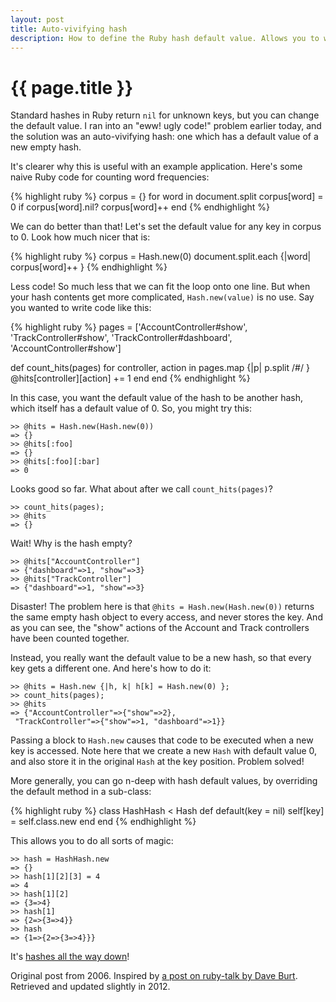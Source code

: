 ```yaml
---
layout: post
title: Auto-vivifying hash
description: How to define the Ruby hash default value. Allows you to write cleaner, more confident Ruby code. Ideal when working with unstructured data.
---
```


# {{ page.title }}

Standard hashes in Ruby return `nil` for unknown keys, but you can change the default value. I ran into an "eww! ugly code!" problem earlier today, and the solution was an auto-vivifying hash: one which has a default value of a new empty hash.

It's clearer why this is useful with an example application. Here's some naive Ruby code for counting word frequencies:

{% highlight ruby %}
corpus = {}
for word in document.split
  corpus[word] = 0 if corpus[word].nil?
  corpus[word]++
end
{% endhighlight %}

We can do better than that! Let's set the default value for any key in corpus to 0. Look how much nicer that is:

{% highlight ruby %}
corpus = Hash.new(0)
document.split.each {|word| corpus[word]++ }
{% endhighlight %}

Less code! So much less that we can fit the loop onto one line. But when your hash contents get more complicated, `Hash.new(value)` is no use. Say you wanted to write code like this:

{% highlight ruby %}
pages = ['AccountController#show',
         'TrackController#show',
         'TrackController#dashboard',
         'AccountController#show']

def count_hits(pages)
  for controller, action in pages.map {|p| p.split /#/ }
    @hits[controller][action] += 1
  end
end
{% endhighlight %}

In this case, you want the default value of the hash to be another hash, which itself has a default value of 0. So, you might try this:

    >> @hits = Hash.new(Hash.new(0))
    => {}
    >> @hits[:foo]
    => {}
    >> @hits[:foo][:bar]
    => 0

Looks good so far. What about after we call `count_hits(pages)`?

    >> count_hits(pages);
    >> @hits
    => {}

Wait! Why is the hash empty?

    >> @hits["AccountController"]
    => {"dashboard"=>1, "show"=>3}
    >> @hits["TrackController"]
    => {"dashboard"=>1, "show"=>3}

Disaster! The problem here is that `@hits = Hash.new(Hash.new(0))` returns the same empty hash object to every access, and never stores the key. And as you can see, the "show" actions of the Account and Track controllers have been counted together.

Instead, you really want the default value to be a new hash, so that every key gets a different one. And here's how to do it:

    >> @hits = Hash.new {|h, k| h[k] = Hash.new(0) };
    >> count_hits(pages);
    >> @hits
    => {"AccountController"=>{"show"=>2},
     "TrackController"=>{"show"=>1, "dashboard"=>1}}

Passing a block to `Hash.new` causes that code to be executed when a new key is accessed. Note here that we create a new `Hash` with default value 0, and also store it in the original `Hash` at the key position. Problem solved!

More generally, you can go n-deep with hash default values, by overriding the default method in a sub-class:

{% highlight ruby %}
class HashHash < Hash
  def default(key = nil)
    self[key] = self.class.new
  end
end
{% endhighlight %}

This allows you to do all sorts of magic:

    >> hash = HashHash.new
    => {}
    >> hash[1][2][3] = 4
    => 4
    >> hash[1][2]
    => {3=>4}
    >> hash[1]
    => {2=>{3=>4}}
    >> hash
    => {1=>{2=>{3=>4}}}

It's [hashes all the way down](http://en.wikipedia.org/wiki/Turtles_all_the_way_down)!

<p class="footnote">Original post from 2006. Inspired by <a href="http://blade.nagaokaut.ac.jp/cgi-bin/scat.rb/ruby/ruby-talk/154010">a post on ruby-talk by Dave Burt</a>. Retrieved and updated slightly in 2012.</p>
